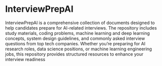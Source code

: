 # InterviewPrepAI

InterviewPrepAI is a comprehensive collection of documents designed to help candidates prepare for AI-related interviews. The repository includes study materials, coding problems, machine learning and deep learning concepts, system design guidelines, and commonly asked interview questions from top tech companies. Whether you’re preparing for AI research roles, data science positions, or machine learning engineering jobs, this repository provides structured resources to enhance your interview readiness
